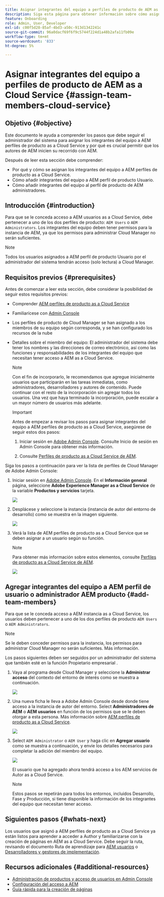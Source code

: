 ```yaml
---
title: Asignar integrantes del equipo a perfiles de producto de AEM as a Cloud Service
description: Siga esta página para obtener información sobre cómo asignar integrantes del equipo a AEM perfiles de producto as a Cloud Service
feature: Onboarding
role: Admin, User, Developer
exl-id: c00f5d28-85af-4bd3-a50c-913d1342241c
source-git-commit: 96a0dacf69f6f9c5744f224d1a48b2afa11fb09e
workflow-type: tm+mt
source-wordcount: '833'
ht-degree: 5%

---
```


# Asignar integrantes del equipo a perfiles de producto de AEM as a Cloud Service {#assign-team-members-cloud-service}

## Objetivo {#objective}

Este documento le ayuda a comprender los pasos que debe seguir el administrador del sistema para asignar los integrantes del equipo a AEM perfiles de producto as a Cloud Service y por qué es crucial permitir que los autores de AEM inicien su recorrido con AEM.

Después de leer esta sección debe comprender:

* Por qué y cómo se asignan los integrantes del equipo a AEM perfiles de producto as a Cloud Service.
* Cómo añadir integrantes del equipo a AEM perfil de producto Usuario.
* Cómo añadir integrantes del equipo al perfil de producto de AEM administradores.


## Introducción {#introduction}

Para que se le conceda acceso a AEM usuarios as a Cloud Service, debe pertenecer a uno de los dos perfiles de producto:  `AEM Users` o `AEM Administrators`. Los integrantes del equipo deben tener permisos para la instancia de AEM, ya que los permisos para administrar Cloud Manager no serán suficientes.

>[!NOTE]
>Todos los usuarios asignados a AEM perfil de producto Usuario por el administrador del sistema tendrán acceso (solo lectura) a Cloud Manager.

## Requisitos previos {#prerequisites}

Antes de comenzar a leer esta sección, debe considerar la posibilidad de seguir estos requisitos previos:

* Comprender [AEM perfiles de producto as a Cloud Service](https://experienceleague.adobe.com/docs/experience-manager-cloud-service/onboarding/onboarding-concepts/aem-cs-team-product-profiles.html?lang=en#aem-product-profiles)
* Familiarícese con [Admin Console](https://experienceleague.adobe.com/docs/experience-manager-cloud-service/onboarding/onboarding-concepts/admin-console.html?lang=en)
* Los perfiles de producto de Cloud Manager se han asignado a los miembros de su equipo según corresponda, y se han configurado los recursos de la nube
* Detalles sobre el miembro del equipo: El administrador del sistema debe tener los nombres y las direcciones de correo electrónico, así como las funciones y responsabilidades de los integrantes del equipo que necesitan tener acceso a AEM as a Cloud Service.

   >[!NOTE]
   >Con el fin de incorporarlo, le recomendamos que agregue inicialmente usuarios que participarán en las tareas inmediatas, como administradores, desarrolladores y autores de contenido. Puede continuar con el resto de la incorporación sin agregar todos los usuarios. Una vez que haya terminado la incorporación, puede escalar a un mayor número de usuarios más adelante.


   >[!IMPORTANT]
   >Antes de empezar a revisar los pasos para asignar integrantes del equipo a AEM perfiles de producto as a Cloud Service, asegúrese de seguir estos dos pasos:
   >
   >1. Iniciar sesión en [Adobe Admin Console](https://experienceleague.adobe.com/docs/experience-manager-cloud-service/onboarding/onboarding-concepts/admin-console.html?lang=en). Consulte Inicio de sesión en Admin Console para obtener más información.
   >
   >1. Consulte [Perfiles de producto as a Cloud Service de AEM](https://experienceleague.adobe.com/docs/experience-manager-cloud-service/onboarding/onboarding-concepts/aem-cs-team-product-profiles.html?lang=en#aem-product-profiles).


Siga los pasos a continuación para ver la lista de perfiles de Cloud Manager de Adobe Admin Console:

1. Iniciar sesión en [Adobe Admin Console](https://adminconsole.adobe.com/). En el **Información general** página, seleccione **Adobe Experience Manager as a Cloud Service** de la variable **Productos y servicios** tarjeta.

   ![](/help/journey-onboarding/assets/assign-team1.png)

1. Desplácese y seleccione la instancia (instancia de autor del entorno de desarrollo) como se muestra en la imagen siguiente.

   ![](/help/journey-onboarding/assets/cloud-profiles-1.png)


1. Verá la lista de AEM perfiles de producto as a Cloud Service que se deben asignar a un usuario según su función.

   >[!NOTE]
   >Para obtener más información sobre estos elementos, consulte [Perfiles de producto as a Cloud Service de AEM](https://experienceleague.adobe.com/docs/experience-manager-cloud-service/onboarding/onboarding-concepts/aem-cs-team-product-profiles.html?lang=en#aem-product-profiles).

   ![](/help/journey-onboarding/assets/cloud-profiles-2.png)


## Agregar integrantes del equipo a AEM perfil de usuario o administrador AEM producto {#add-team-members}

Para que se le conceda acceso a AEM instancia as a Cloud Service, los usuarios deben pertenecer a uno de los dos perfiles de producto `AEM Users` o `AEM Administrators`.

>[!NOTE]
>Se le deben conceder permisos para la instancia, los permisos para administrar Cloud Manager no serán suficientes. Más información.

Los pasos siguientes deben ser seguidos por un administrador del sistema que también esté en la función Propietario empresarial .

1. Vaya al programa desde Cloud Manager y seleccione la **Administrar acceso** del contexto del entorno de interés como se muestra a continuación.

   ![](/help/journey-onboarding/assets/add-team1.png)

1. Una nueva ficha le lleva a Adobe Admin Console desde donde tiene acceso a la instancia de autor del entorno. Select **Administradores de AEM** o **AEM usuarios** en función de los permisos que se le deben otorgar a esta persona. Más información sobre [AEM perfiles de producto as a Cloud Service](https://experienceleague.adobe.com/docs/experience-manager-cloud-service/onboarding/onboarding-concepts/aem-cs-team-product-profiles.html?lang=en#aem-product-profiles).

   ![](/help/journey-onboarding/assets/add-team2.png)

1. Select `AEM Administrator` o `AEM User` y haga clic en **Agregar usuario** como se muestra a continuación, y envíe los detalles necesarios para completar la adición del miembro del equipo.

   ![](/help/journey-onboarding/assets/add-team3.png)

   El usuario que ha agregado ahora tendrá acceso a los AEM servicios de Autor as a Cloud Service.

   >[!NOTE]
   >Estos pasos se repetirán para todos los entornos, incluidos Desarrollo, Fase y Producción, si tiene disponible la información de los integrantes del equipo que necesitan tener acceso.


## Siguientes pasos {#whats-next}

Los usuarios que asignó a AEM perfiles de producto as a Cloud Service ya están listos para aprender a acceder a Author y familiarizarse con la creación de páginas en AEM as a Cloud Service. Debe seguir la ruta, revisando el documento Ruta de aprendizaje para [AEM usuarios](/help/journey-onboarding/sysadmin/learning-path-aem-users.md) o [Desarrolladores y gestores de implementación](/help/journey-onboarding/sysadmin/learning-path-developers-deploymentmanagers.md).

## Recursos adicionales {#additional-resources}

* [Administración de productos y acceso de usuarios en Admin Console](https://experienceleague.adobe.com/docs/experience-manager-cloud-service/security/ims-support.html?lang=en#managing-products-and-user-access-in-admin-console)
* [Configuración del acceso a AEM](https://experienceleague.adobe.com/docs/experience-manager-learn/cloud-service/accessing/walk-through.html?lang=en)
* [Guía rápida para la creación de páginas](https://experienceleague.adobe.com/docs/experience-manager-cloud-service/sites/authoring/getting-started/quick-start.html?lang=en)
